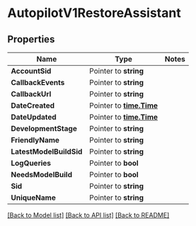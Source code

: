# AutopilotV1RestoreAssistant

## Properties
Name | Type | Notes
------------ | ------------- | -------------
**AccountSid** | Pointer to **string** | 
**CallbackEvents** | Pointer to **string** | 
**CallbackUrl** | Pointer to **string** | 
**DateCreated** | Pointer to [**time.Time**](time.Time.md) | 
**DateUpdated** | Pointer to [**time.Time**](time.Time.md) | 
**DevelopmentStage** | Pointer to **string** | 
**FriendlyName** | Pointer to **string** | 
**LatestModelBuildSid** | Pointer to **string** | 
**LogQueries** | Pointer to **bool** | 
**NeedsModelBuild** | Pointer to **bool** | 
**Sid** | Pointer to **string** | 
**UniqueName** | Pointer to **string** | 

[[Back to Model list]](../README.md#documentation-for-models) [[Back to API list]](../README.md#documentation-for-api-endpoints) [[Back to README]](../README.md)


